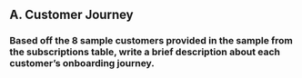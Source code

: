## A. Customer Journey

### Based off the 8 sample customers provided in the sample from the subscriptions table, write a brief description about each customer’s onboarding journey.
